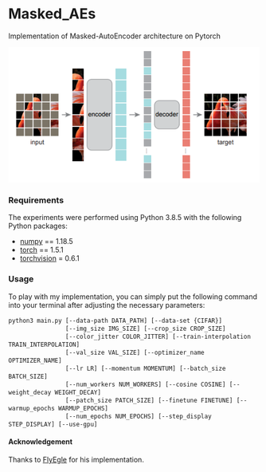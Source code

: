 # Masked_AEs
Implementation of Masked-AutoEncoder architecture on Pytorch


<p float="center">
  <img src="MAE.png" width="540"/>
</p>

### Requirements
The experiments were performed using Python 3.8.5 with the following Python packages:
- [numpy](http://www.numpy.org/) == 1.18.5
- [torch](https://pytorch.org/) == 1.5.1
- [torchvision](https://pypi.org/project/torchvision/) = 0.6.1



### Usage
To play with my implementation, you can simply put the following command into your terminal after adjusting the necessary parameters:
```
python3 main.py [--data-path DATA_PATH] [--data-set {CIFAR}] 
                [--img_size IMG_SIZE] [--crop_size CROP_SIZE] 
                [--color_jitter COLOR_JITTER] [--train-interpolation TRAIN_INTERPOLATION] 
                [--val_size VAL_SIZE] [--optimizer_name OPTIMIZER_NAME] 
                [--lr LR] [--momentum MOMENTUM] [--batch_size BATCH_SIZE]
                [--num_workers NUM_WORKERS] [--cosine COSINE] [--weight_decay WEIGHT_DECAY] 
                [--patch_size PATCH_SIZE] [--finetune FINETUNE] [--warmup_epochs WARMUP_EPOCHS]
                [--num_epochs NUM_EPOCHS] [--step_display STEP_DISPLAY] [--use-gpu]
```


#### Acknowledgement
Thanks to [FlyEgle](https://github.com/FlyEgle/MAE-pytorch) for his implementation.
